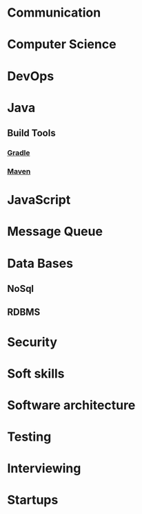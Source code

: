 # Communication
# Computer Science
# DevOps
# Java
## Build Tools
### [Gradle](Gradle.md)
### [Maven](Maven.md)

# JavaScript
# Message Queue
# Data Bases
## NoSql
## RDBMS
# Security

# Soft skills
# Software architecture
# Testing

# Interviewing

# Startups